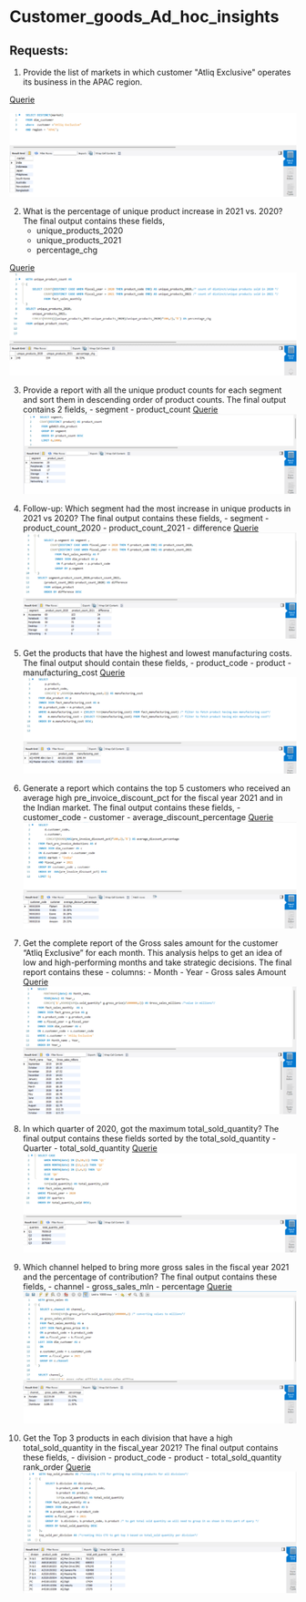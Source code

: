 # Customer_goods_Ad_hoc_insights
## Requests:
1. Provide the list of markets in which customer "Atliq Exclusive" operates its
business in the APAC region.

[Querie](https://github.com/farizalik/Customer_goods_Ad_hoc_insights/blob/main/queries/Req_1.sql)

![Diagram](https://github.com/farizalik/Customer_goods_Ad_hoc_insights/blob/main/Queries_SS/Req_1.png)

2. What is the percentage of unique product increase in 2021 vs. 2020? The final output contains these fields,
   - unique_products_2020
   - unique_products_2021
   - percentage_chg

[Querie](https://github.com/farizalik/Customer_goods_Ad_hoc_insights/blob/main/queries/Req_2.sql)
![Diagram](https://github.com/farizalik/Customer_goods_Ad_hoc_insights/blob/main/Queries_SS/Req_2.png)

3. Provide a report with all the unique product counts for each segment and
sort them in descending order of product counts. The final output contains 2 fields,
            - segment
            - product_count
[Querie](https://github.com/farizalik/Customer_goods_Ad_hoc_insights/blob/main/queries/Req_3.sql)
![Diagram](https://github.com/farizalik/Customer_goods_Ad_hoc_insights/blob/main/Queries_SS/Req_3.png)


4. Follow-up: Which segment had the most increase in unique products in 2021 vs 2020? The final output contains these fields,
            - segment
            - product_count_2020
            - product_count_2021
            - difference
 [Querie](https://github.com/farizalik/Customer_goods_Ad_hoc_insights/blob/main/queries/Req_4.sql)
 ![Diagram](https://github.com/farizalik/Customer_goods_Ad_hoc_insights/blob/main/Queries_SS/Req_4.png)


5. Get the products that have the highest and lowest manufacturing costs. The final output should contain these fields,
            - product_code
            - product
            - manufacturing_cost
[Querie](https://github.com/farizalik/Customer_goods_Ad_hoc_insights/blob/main/queries/Req_5.sql)
![Diagram](https://github.com/farizalik/Customer_goods_Ad_hoc_insights/blob/main/Queries_SS/Req_5.png)


6. Generate a report which contains the top 5 customers who received an average high pre_invoice_discount_pct for the fiscal year 2021 and in the Indian market. The final output contains these fields,
            - customer_code
            - customer
            - average_discount_percentage
[Querie](https://github.com/farizalik/Customer_goods_Ad_hoc_insights/blob/main/queries/Req_6.sql)
![Diagram](https://github.com/farizalik/Customer_goods_Ad_hoc_insights/blob/main/Queries_SS/Req_6.png)

7. Get the complete report of the Gross sales amount for the customer “Atliq Exclusive” for each month. This analysis helps to get an idea of low and high-performing months and take strategic decisions. The final report contains these 
            - columns:
            - Month
            - Year
            - Gross sales Amount
[Querie](https://github.com/farizalik/Customer_goods_Ad_hoc_insights/blob/main/queries/Req_7.sql)
![Diagram](https://github.com/farizalik/Customer_goods_Ad_hoc_insights/blob/main/Queries_SS/Req_7.png)

8. In which quarter of 2020, got the maximum total_sold_quantity? The final output contains these fields sorted by the  total_sold_quantity
            - Quarter
            - total_sold_quantity
[Querie](https://github.com/farizalik/Customer_goods_Ad_hoc_insights/blob/main/queries/Req_8.sql)
![Diagram](https://github.com/farizalik/Customer_goods_Ad_hoc_insights/blob/main/Queries_SS/Req_8.png)

9. Which channel helped to bring more gross sales in the fiscal year 2021 and the percentage of contribution? The final output contains these fields,
            - channel
            - gross_sales_mln
            - percentage
[Querie](https://github.com/farizalik/Customer_goods_Ad_hoc_insights/blob/main/queries/Req_9.sql)
![Diagram](https://github.com/farizalik/Customer_goods_Ad_hoc_insights/blob/main/Queries_SS/Req_9.png)

10. Get the Top 3 products in each division that have a high total_sold_quantity in the fiscal_year 2021? The final output contains these fields,
            - division
            - product_code
            - product
            - total_sold_quantity
            rank_order
[Querie](https://github.com/farizalik/Customer_goods_Ad_hoc_insights/blob/main/queries/Req_10.sql)
![Diagram](https://github.com/farizalik/Customer_goods_Ad_hoc_insights/blob/main/Queries_SS/Req_10.png)

